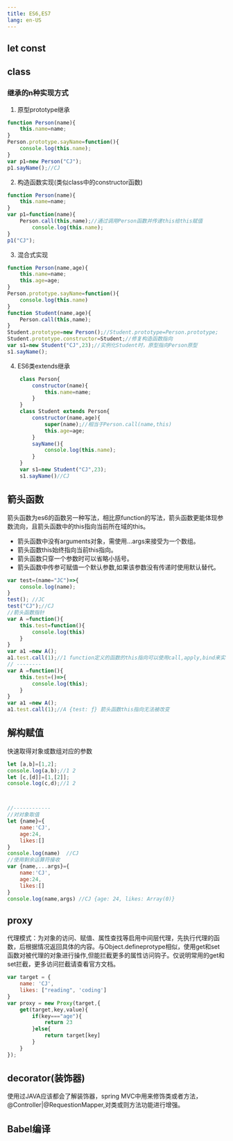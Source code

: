 ```yaml
---
title: ES6,ES7
lang: en-US
---
```


## let const

## class
### 继承的n种实现方式
1. 原型prototype继承
```js
function Person(name){
    this.name=name;
}
Person.prototype.sayName=function(){
    console.log(this.name);
}
var p1=new Person("CJ");
p1.sayName();//CJ
```
2. 构造函数实现(类似class中的constructor函数)
```js
function Person(name){
    this.name=name;
}
var p1=function(name){
    Person.call(this,name);//通过调用Person函数并传递this给this赋值
        console.log(this.name);
}
p1("CJ");
```
3. 混合式实现
```js
function Person(name,age){
    this.name=name;
    this.age=age;
}
Person.prototype.sayName=function(){
    console.log(this.name)
}
function Student(name,age){
    Person.call(this,name);
}
Student.prototype=new Person();//Student.prototype=Person.prototype;
Student.prototype.constructor=Student;//修复构造函数指向 
var s1=new Student("CJ",23);//实例化Student时，原型指向Person原型
s1.sayName();
```
4. ES6类extends继承
```js
    class Person{
        constructor(name){
            this.name=name;
        }
    }
    class Student extends Person{
        constructor(name,age){
            super(name);//相当于Person.call(name,this)
            this.age=age;
        }
        sayName(){
            console.log(this.name);
        }
    }
    var s1=new Student("CJ",23);
    s1.sayName()//CJ
```
## 箭头函数
箭头函数为es6的函数另一种写法，相比原function的写法，箭头函数更能体现参数流向，且箭头函数中的this指向当前所在域的this。
* 箭头函数中没有arguments对象，需使用...args来接受为一个数组。
* 箭头函数this始终指向当前this指向。
* 箭头函数只穿一个参数时可以省略小括号。
* 箭头函数中传参可赋值一个默认参数,如果该参数没有传递时使用默认替代。
```js
var test=(name="JC")=>{
    console.log(name);
}
test(); //JC
test("CJ");//CJ
//箭头函数指针
var A =function(){
    this.test=function(){
        console.log(this)
    }
}
var a1 =new A();
a1.test.call(1);//1 function定义的函数的this指向可以使用call,apply,bind来实现
// --------
var A =function(){
    this.test=()=>{
        console.log(this);
    }
}
var a1 =new A();
a1.test.call(1);//A {test: ƒ} 箭头函数this指向无法被改变

```
## 解构赋值
快速取得对象或数组对应的参数
```js
let [a,b]=[1,2];
console.log(a,b);//1 2
let [c,[d]]=[1,[2]];
console.log(c,d);//1 2



//------------
//对对象取值
let {name}={
    name:'CJ',
    age:24,
    likes:[]
}
console.log(name)  //CJ
//使用剩余运算符接收
var {name,...args}={
    name:'CJ',
    age:24,
    likes:[]
}
console.log(name,args) //CJ {age: 24, likes: Array(0)}
```
## proxy
代理模式：为对象的访问、赋值、属性查找等启用中间层代理，先执行代理的函数，后根据情况返回具体的内容。与Object.defineprotype相似，使用get和set函数对被代理的对象进行操作,但能拦截更多的属性访问钩子。仅说明常用的get和set拦截，更多访问拦截请查看官方文档。
```js
var target = {
    name: 'CJ',
    likes: ["reading", 'coding']
}
var proxy = new Proxy(target,{
    get(target,key,value){
        if(key==="age"){
            return 23
        }else{
            return target[key]
        }
    }
});

```
## decorator(装饰器)
使用过JAVA应该都会了解装饰器，spring MVC中用来修饰类或者方法，@Controller|@RequestionMapper,对类或则方法功能进行增强。
## Babel编译

